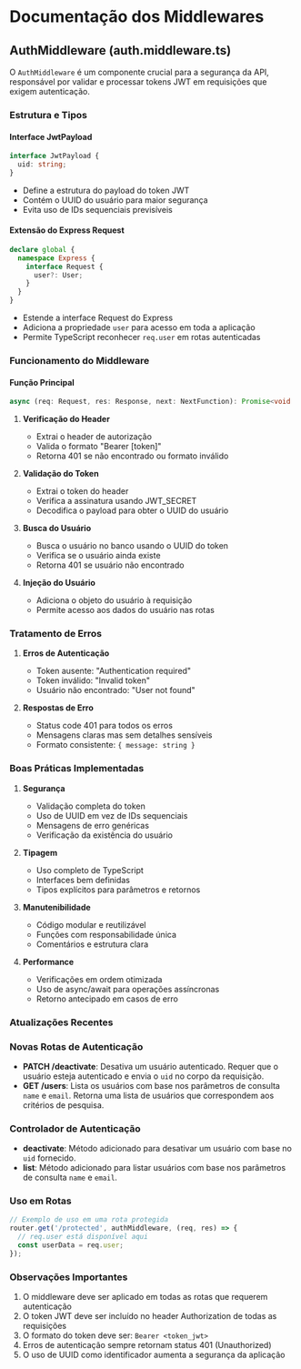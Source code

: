 # Documentação dos Middlewares

## AuthMiddleware (auth.middleware.ts)

O `AuthMiddleware` é um componente crucial para a segurança da API, responsável por validar e processar tokens JWT em requisições que exigem autenticação.

### Estrutura e Tipos

#### Interface JwtPayload

```typescript
interface JwtPayload {
  uid: string;
}
```

- Define a estrutura do payload do token JWT
- Contém o UUID do usuário para maior segurança
- Evita uso de IDs sequenciais previsíveis

#### Extensão do Express Request

```typescript
declare global {
  namespace Express {
    interface Request {
      user?: User;
    }
  }
}
```

- Estende a interface Request do Express
- Adiciona a propriedade `user` para acesso em toda a aplicação
- Permite TypeScript reconhecer `req.user` em rotas autenticadas

### Funcionamento do Middleware

#### Função Principal

```typescript
async (req: Request, res: Response, next: NextFunction): Promise<void | Response>
```

1. **Verificação do Header**
   - Extrai o header de autorização
   - Valida o formato "Bearer [token]"
   - Retorna 401 se não encontrado ou formato inválido

2. **Validação do Token**
   - Extrai o token do header
   - Verifica a assinatura usando JWT_SECRET
   - Decodifica o payload para obter o UUID do usuário

3. **Busca do Usuário**
   - Busca o usuário no banco usando o UUID do token
   - Verifica se o usuário ainda existe
   - Retorna 401 se usuário não encontrado

4. **Injeção do Usuário**
   - Adiciona o objeto do usuário à requisição
   - Permite acesso aos dados do usuário nas rotas

### Tratamento de Erros

1. **Erros de Autenticação**
   - Token ausente: "Authentication required"
   - Token inválido: "Invalid token"
   - Usuário não encontrado: "User not found"

2. **Respostas de Erro**
   - Status code 401 para todos os erros
   - Mensagens claras mas sem detalhes sensíveis
   - Formato consistente: `{ message: string }`

### Boas Práticas Implementadas

1. **Segurança**
   - Validação completa do token
   - Uso de UUID em vez de IDs sequenciais
   - Mensagens de erro genéricas
   - Verificação da existência do usuário

2. **Tipagem**
   - Uso completo de TypeScript
   - Interfaces bem definidas
   - Tipos explícitos para parâmetros e retornos

3. **Manutenibilidade**
   - Código modular e reutilizável
   - Funções com responsabilidade única
   - Comentários e estrutura clara

4. **Performance**
   - Verificações em ordem otimizada
   - Uso de async/await para operações assíncronas
   - Retorno antecipado em casos de erro

### Atualizações Recentes

### Novas Rotas de Autenticação

- **PATCH /deactivate**: Desativa um usuário autenticado. Requer que o usuário esteja autenticado e envia o `uid` no corpo da requisição.
- **GET /users**: Lista os usuários com base nos parâmetros de consulta `name` e `email`. Retorna uma lista de usuários que correspondem aos critérios de pesquisa.

### Controlador de Autenticação

- **deactivate**: Método adicionado para desativar um usuário com base no `uid` fornecido.
- **list**: Método adicionado para listar usuários com base nos parâmetros de consulta `name` e `email`.

### Uso em Rotas

```typescript
// Exemplo de uso em uma rota protegida
router.get('/protected', authMiddleware, (req, res) => {
  // req.user está disponível aqui
  const userData = req.user;
});
```

### Observações Importantes

1. O middleware deve ser aplicado em todas as rotas que requerem autenticação
2. O token JWT deve ser incluído no header Authorization de todas as requisições
3. O formato do token deve ser: `Bearer <token_jwt>`
4. Erros de autenticação sempre retornam status 401 (Unauthorized)
5. O uso de UUID como identificador aumenta a segurança da aplicação
